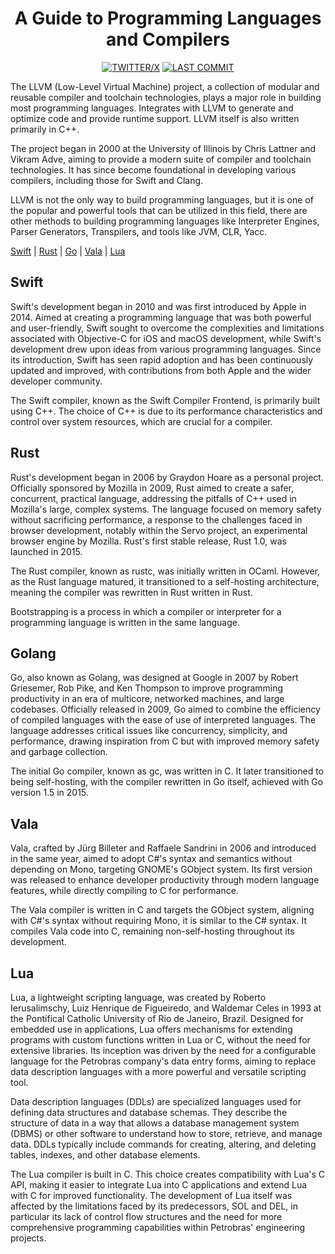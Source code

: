 <div align=center>
  
# A Guide to Programming Languages and Compilers

[![TWITTER/X](https://img.shields.io/badge/@naxeion-e05d44?style=for-the-badge&logo=x&color=21ce81&logoColor=D9E0EE&labelColor=181b22)](https://x.com/naxeion)
[![LAST COMMIT](https://img.shields.io/github/last-commit/naxeion/CodeCraftGuide?style=for-the-badge&logo=github&color=21ce81&logoColor=D9E0EE&labelColor=181b22)](https://github.com/naxeion/CodeCraftGuide/pulse/monthly)

</div>

The LLVM (Low-Level Virtual Machine) project, a collection of modular and reusable compiler and toolchain technologies, plays a major role in building most programming languages. Integrates with LLVM to generate and optimize code and provide runtime support. LLVM itself is also written primarily in C++.

The project began in 2000 at the University of Illinois by Chris Lattner and Vikram Adve, aiming to provide a modern suite of compiler and toolchain technologies. It has since become foundational in developing various compilers, including those for Swift and Clang.

LLVM is not the only way to build programming languages, but it is one of the popular and powerful tools that can be utilized in this field, there are other methods to building programming languages like Interpreter Engines, Parser Generators, Transpilers, and tools like JVM, CLR, Yacc.

[Swift](#swift "C++") | [Rust](#rust "Rust") | [Go](#golang "C") | [Vala](#vala "C") | [Lua](#lua "C")

## Swift

Swift's development began in 2010 and was first introduced by Apple in 2014. Aimed at creating a programming language that was both powerful and user-friendly, Swift sought to overcome the complexities and limitations associated with Objective-C for iOS and macOS development, while Swift's development drew upon ideas from various programming languages. Since its introduction, Swift has seen rapid adoption and has been continuously updated and improved, with contributions from both Apple and the wider developer community.

The Swift compiler, known as the Swift Compiler Frontend, is primarily built using C++. The choice of C++ is due to its performance characteristics and control over system resources, which are crucial for a compiler.

## Rust

Rust's development began in 2006 by Graydon Hoare as a personal project. Officially sponsored by Mozilla in 2009, Rust aimed to create a safer, concurrent, practical language, addressing the pitfalls of C++ used in Mozilla's large, complex systems. The language focused on memory safety without sacrificing performance, a response to the challenges faced in browser development, notably within the Servo project, an experimental browser engine by Mozilla. Rust's first stable release, Rust 1.0, was launched in 2015.

The Rust compiler, known as rustc, was initially written in OCaml. However, as the Rust language matured, it transitioned to a self-hosting architecture, meaning the compiler was rewritten in Rust written in Rust.

Bootstrapping is a process in which a compiler or interpreter for a programming language is written in the same language.

## Golang

Go, also known as Golang, was designed at Google in 2007 by Robert Griesemer, Rob Pike, and Ken Thompson to improve programming productivity in an era of multicore, networked machines, and large codebases. Officially released in 2009, Go aimed to combine the efficiency of compiled languages with the ease of use of interpreted languages. The language addresses critical issues like concurrency, simplicity, and performance, drawing inspiration from C but with improved memory safety and garbage collection.

The initial Go compiler, known as gc, was written in C. It later transitioned to being self-hosting, with the compiler rewritten in Go itself, achieved with Go version 1.5 in 2015.

## Vala

Vala, crafted by Jürg Billeter and Raffaele Sandrini in 2006 and introduced in the same year, aimed to adopt C#'s syntax and semantics without depending on Mono, targeting GNOME's GObject system. Its first version was released to enhance developer productivity through modern language features, while directly compiling to C for performance.

The Vala compiler is written in C and targets the GObject system, aligning with C#'s syntax without requiring Mono, it is similar to the C# syntax. It compiles Vala code into C, remaining non-self-hosting throughout its development.

## Lua

Lua, a lightweight scripting language, was created by Roberto Ierusalimschy, Luiz Henrique de Figueiredo, and Waldemar Celes in 1993 at the Pontifical Catholic University of Rio de Janeiro, Brazil. Designed for embedded use in applications, Lua offers mechanisms for extending programs with custom functions written in Lua or C, without the need for extensive libraries. Its inception was driven by the need for a configurable language for the Petrobras company's data entry forms, aiming to replace data description languages with a more powerful and versatile scripting tool.

Data description languages (DDLs) are specialized languages used for defining data structures and database schemas. They describe the structure of data in a way that allows a database management system (DBMS) or other software to understand how to store, retrieve, and manage data. DDLs typically include commands for creating, altering, and deleting tables, indexes, and other database elements.

The Lua compiler is built in C. This choice creates compatibility with Lua's C API, making it easier to integrate Lua into C applications and extend Lua with C for improved functionality. The development of Lua itself was affected by the limitations faced by its predecessors, SOL and DEL, in particular its lack of control flow structures and the need for more comprehensive programming capabilities within Petrobras' engineering projects.
